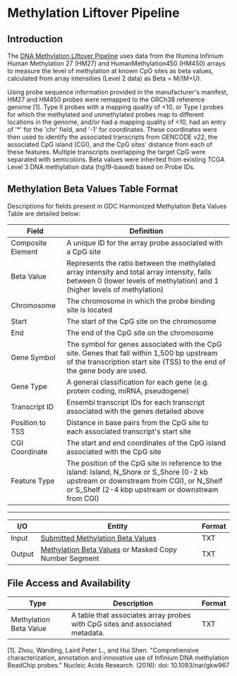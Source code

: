 # Methylation Liftover Pipeline

## Introduction

The [DNA Methylation Liftover Pipeline](https://docs.gdc.cancer.gov/Data_Dictionary/viewer/#?view=table-definition-view&id=methylation_liftover_workflow) uses data from the Illumina Infinium Human Methylation 27 (HM27) and HumanMethylation450 (HM450) arrays to measure the level of methylation at known CpG sites as beta values, calculated from array intensities (Level 2 data) as Beta = M/(M+U).

Using probe sequence information provided in the manufacturer's manifest, HM27 and HM450 probes were remapped to the GRCh38 reference genome [1]. Type II probes with a mapping quality of <10, or Type I probes for which the methylated and unmethylated probes map to different locations in the genome, and/or had a mapping quality of <10, had an entry of '\*' for the 'chr' field, and '-1' for coordinates. These coordinates were then used to identify the associated transcripts from GENCODE v22, the associated CpG island (CGI), and the CpG sites' distance from each of these features. Multiple transcripts overlapping the target CpG were separated with semicolons. Beta values were inherited from existing TCGA Level 3 DNA methylation data (hg19-based) based on Probe IDs.


## Methylation Beta Values Table Format

Descriptions for fields present in GDC Harmonized Methylation Beta Values Table are detailed below:

| Field | Definition |
|---|---|
| Composite Element | A unique ID for the array probe associated with a CpG site |
| Beta Value | Represents the ratio between the methylated array intensity and total array intensity, falls between 0 (lower levels of methylation) and 1 (higher levels of methylation) |
| Chromosome | The chromosome in which the probe binding site is located |
| Start | The start of the CpG site on the chromosome |
| End | The end of the CpG site on the chromosome |
| Gene Symbol | The symbol for genes associated with the CpG site. Genes that fall within 1,500 bp upstream of the transcription start site (TSS) to the end of the gene body are used.    |
| Gene Type | A general classification for each gene (e.g. protein coding, miRNA, pseudogene) |
| Transcript ID |  Ensembl transcript IDs for each transcript associated with the genes detailed above |
| Position to TSS | Distance in base pairs from the CpG site to each associated transcript's start site  |
| CGI Coordinate | The start and end coordinates of the CpG island associated with the CpG site |
| Feature Type | The position of the CpG site in reference to the island: Island, N_Shore or S_Shore (0-2 kb upstream or downstream from CGI), or N_Shelf or S_Shelf (2-4 kbp upstream or downstream from CGI) |

---
| I/O | Entity | Format |
|---|---|---|
| Input | [Submitted Methylation Beta Values](/Data_Dictionary/viewer/#?view=table-definition-view&id=submitted_methylation_beta_value) |  TXT |
| Output | [Methylation Beta Values](/Data_Dictionary/viewer/#?view=table-definition-view&id=methylation_beta_value) or Masked Copy Number Segment | TXT  |

## File Access and Availability

| Type | Description | Format |
|---|---|---|
| Methylation Beta Value | A table that associates array probes with CpG sites and associated metadata. |  TXT |


[1]. Zhou, Wanding, Laird Peter L., and Hui Shen. "Comprehensive characterization, annotation and innovative use of Infinium DNA methylation BeadChip probes." Nucleic Acids Research. (2016): doi: 10.1093/nar/gkw967
